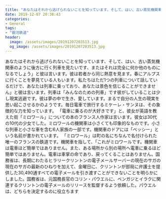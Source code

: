 ```yaml
---
title: "あなたはそれから逃げられないことを知っています、そして、はい、古い蒸気機関車のように後方に行く列車を見たいです、またはそれは完全に何か他のものになるでしょう」と彼は言います。"
date: 2019-12-07 20:38:43
categories:
- General
tags:
- "銀河鉄道"
header:
  image: /assets/images/20191207203513.jpg
  og_image: /assets/images/20191207203513.jpg
---
```


あなたはそれから逃げられないことを知っています、そして、はい、古い蒸気機関車のように後方に行く列車を見たいです、またはそれは完全に何か他のものになるでしょう」と彼は言います。彼は若者から同じ熱意を見ます。春にアルプスに行くことを夢見ている人もいます。私たちはただ1つの列車について話しているだけで、あなたは列車に乗っており、あなたは景色を信じることができません」と彼は言います。列車は「みんなのための列車」です彼がしていることは少し現実逃避です。彼は夢の中で生き、愛しています。まるで自分の人生の現実を思い起こさせるかのようです。毎日電車で旅行するミケーレ・サンヌは、その象徴的な力を知っています。 「電車に乗るのが大好きです」と、彼女が英語を教えた街「ミロワール」についての本のフランス人作家は言います。彼女は30代の10代の少女でした。ミロワールの機関車は小さくても印象的なものです。小さな列車と小さな車を含む6人家族の一部です。機関車のドアには「ベッシー」という名前が書かれています。 「ミロワール」は町の名にちなんで名付けられた唯一のフランスの鉄道です。機関車を指して、「これがミロワールです。機関車は電車ほど簡単ではありません。また、ある場所から別の場所へ電車に乗るほど簡単ではありません。電車は車掌の命であり、戻ってくることはありません。国務省は、長期にわたるヒラリークリントンの電子メールサーバーの現在のサガの現在のサガの最新のひねりを加えて、金曜日に、クリントンが部局に弁護士を提供した30,490通すべての電子メールを引き渡すことができないことを明らかにしました。国務省は、元国務長官のコリン・パウエルに、ベンガジとイラクに関連するクリントンの電子メールのリリースを監督するよう依頼した。パウエルは、どちらを決定するのに役立ちます
